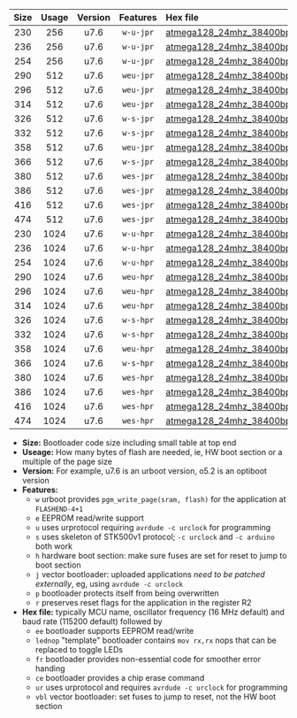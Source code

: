 |Size|Usage|Version|Features|Hex file|
|:-:|:-:|:-:|:-:|:--|
|230|256|u7.6|`w-u-jpr`|[atmega128_24mhz_38400bps_ur_vbl.hex](https://raw.githubusercontent.com/stefanrueger/urboot/main//atmega128_24mhz_38400bps_ur_vbl.hex)|
|236|256|u7.6|`w-u-jpr`|[atmega128_24mhz_38400bps_lednop_ur_vbl.hex](https://raw.githubusercontent.com/stefanrueger/urboot/main//atmega128_24mhz_38400bps_lednop_ur_vbl.hex)|
|254|256|u7.6|`w-u-jpr`|[atmega128_24mhz_38400bps_lednop_fr_ur_vbl.hex](https://raw.githubusercontent.com/stefanrueger/urboot/main//atmega128_24mhz_38400bps_lednop_fr_ur_vbl.hex)|
|290|512|u7.6|`weu-jpr`|[atmega128_24mhz_38400bps_ee_ur_vbl.hex](https://raw.githubusercontent.com/stefanrueger/urboot/main//atmega128_24mhz_38400bps_ee_ur_vbl.hex)|
|296|512|u7.6|`weu-jpr`|[atmega128_24mhz_38400bps_ee_lednop_ur_vbl.hex](https://raw.githubusercontent.com/stefanrueger/urboot/main//atmega128_24mhz_38400bps_ee_lednop_ur_vbl.hex)|
|314|512|u7.6|`weu-jpr`|[atmega128_24mhz_38400bps_ee_lednop_fr_ur_vbl.hex](https://raw.githubusercontent.com/stefanrueger/urboot/main//atmega128_24mhz_38400bps_ee_lednop_fr_ur_vbl.hex)|
|326|512|u7.6|`w-s-jpr`|[atmega128_24mhz_38400bps_vbl.hex](https://raw.githubusercontent.com/stefanrueger/urboot/main//atmega128_24mhz_38400bps_vbl.hex)|
|332|512|u7.6|`w-s-jpr`|[atmega128_24mhz_38400bps_lednop_vbl.hex](https://raw.githubusercontent.com/stefanrueger/urboot/main//atmega128_24mhz_38400bps_lednop_vbl.hex)|
|358|512|u7.6|`weu-jpr`|[atmega128_24mhz_38400bps_ee_lednop_fr_ce_ur_vbl.hex](https://raw.githubusercontent.com/stefanrueger/urboot/main//atmega128_24mhz_38400bps_ee_lednop_fr_ce_ur_vbl.hex)|
|366|512|u7.6|`w-s-jpr`|[atmega128_24mhz_38400bps_lednop_fr_vbl.hex](https://raw.githubusercontent.com/stefanrueger/urboot/main//atmega128_24mhz_38400bps_lednop_fr_vbl.hex)|
|380|512|u7.6|`wes-jpr`|[atmega128_24mhz_38400bps_ee_vbl.hex](https://raw.githubusercontent.com/stefanrueger/urboot/main//atmega128_24mhz_38400bps_ee_vbl.hex)|
|386|512|u7.6|`wes-jpr`|[atmega128_24mhz_38400bps_ee_lednop_vbl.hex](https://raw.githubusercontent.com/stefanrueger/urboot/main//atmega128_24mhz_38400bps_ee_lednop_vbl.hex)|
|416|512|u7.6|`wes-jpr`|[atmega128_24mhz_38400bps_ee_lednop_fr_vbl.hex](https://raw.githubusercontent.com/stefanrueger/urboot/main//atmega128_24mhz_38400bps_ee_lednop_fr_vbl.hex)|
|474|512|u7.6|`wes-jpr`|[atmega128_24mhz_38400bps_ee_lednop_fr_ce_vbl.hex](https://raw.githubusercontent.com/stefanrueger/urboot/main//atmega128_24mhz_38400bps_ee_lednop_fr_ce_vbl.hex)|
|230|1024|u7.6|`w-u-hpr`|[atmega128_24mhz_38400bps_ur.hex](https://raw.githubusercontent.com/stefanrueger/urboot/main//atmega128_24mhz_38400bps_ur.hex)|
|236|1024|u7.6|`w-u-hpr`|[atmega128_24mhz_38400bps_lednop_ur.hex](https://raw.githubusercontent.com/stefanrueger/urboot/main//atmega128_24mhz_38400bps_lednop_ur.hex)|
|254|1024|u7.6|`w-u-hpr`|[atmega128_24mhz_38400bps_lednop_fr_ur.hex](https://raw.githubusercontent.com/stefanrueger/urboot/main//atmega128_24mhz_38400bps_lednop_fr_ur.hex)|
|290|1024|u7.6|`weu-hpr`|[atmega128_24mhz_38400bps_ee_ur.hex](https://raw.githubusercontent.com/stefanrueger/urboot/main//atmega128_24mhz_38400bps_ee_ur.hex)|
|296|1024|u7.6|`weu-hpr`|[atmega128_24mhz_38400bps_ee_lednop_ur.hex](https://raw.githubusercontent.com/stefanrueger/urboot/main//atmega128_24mhz_38400bps_ee_lednop_ur.hex)|
|314|1024|u7.6|`weu-hpr`|[atmega128_24mhz_38400bps_ee_lednop_fr_ur.hex](https://raw.githubusercontent.com/stefanrueger/urboot/main//atmega128_24mhz_38400bps_ee_lednop_fr_ur.hex)|
|326|1024|u7.6|`w-s-hpr`|[atmega128_24mhz_38400bps.hex](https://raw.githubusercontent.com/stefanrueger/urboot/main//atmega128_24mhz_38400bps.hex)|
|332|1024|u7.6|`w-s-hpr`|[atmega128_24mhz_38400bps_lednop.hex](https://raw.githubusercontent.com/stefanrueger/urboot/main//atmega128_24mhz_38400bps_lednop.hex)|
|358|1024|u7.6|`weu-hpr`|[atmega128_24mhz_38400bps_ee_lednop_fr_ce_ur.hex](https://raw.githubusercontent.com/stefanrueger/urboot/main//atmega128_24mhz_38400bps_ee_lednop_fr_ce_ur.hex)|
|366|1024|u7.6|`w-s-hpr`|[atmega128_24mhz_38400bps_lednop_fr.hex](https://raw.githubusercontent.com/stefanrueger/urboot/main//atmega128_24mhz_38400bps_lednop_fr.hex)|
|380|1024|u7.6|`wes-hpr`|[atmega128_24mhz_38400bps_ee.hex](https://raw.githubusercontent.com/stefanrueger/urboot/main//atmega128_24mhz_38400bps_ee.hex)|
|386|1024|u7.6|`wes-hpr`|[atmega128_24mhz_38400bps_ee_lednop.hex](https://raw.githubusercontent.com/stefanrueger/urboot/main//atmega128_24mhz_38400bps_ee_lednop.hex)|
|416|1024|u7.6|`wes-hpr`|[atmega128_24mhz_38400bps_ee_lednop_fr.hex](https://raw.githubusercontent.com/stefanrueger/urboot/main//atmega128_24mhz_38400bps_ee_lednop_fr.hex)|
|474|1024|u7.6|`wes-hpr`|[atmega128_24mhz_38400bps_ee_lednop_fr_ce.hex](https://raw.githubusercontent.com/stefanrueger/urboot/main//atmega128_24mhz_38400bps_ee_lednop_fr_ce.hex)|

- **Size:** Bootloader code size including small table at top end
- **Useage:** How many bytes of flash are needed, ie, HW boot section or a multiple of the page size
- **Version:** For example, u7.6 is an urboot version, o5.2 is an optiboot version
- **Features:**
  + `w` urboot provides `pgm_write_page(sram, flash)` for the application at `FLASHEND-4+1`
  + `e` EEPROM read/write support
  + `u` uses urprotocol requiring `avrdude -c urclock` for programming
  + `s` uses skeleton of STK500v1 protocol; `-c urclock` and `-c arduino` both work
  + `h` hardware boot section: make sure fuses are set for reset to jump to boot section
  + `j` vector bootloader: uploaded applications *need to be patched externally*, eg, using `avrdude -c urclock`
  + `p` bootloader protects itself from being overwritten
  + `r` preserves reset flags for the application in the register R2
- **Hex file:** typically MCU name, oscillator frequency (16 MHz default) and baud rate (115200 default) followed by
  + `ee` bootloader supports EEPROM read/write
  + `lednop` "template" bootloader contains `mov rx,rx` nops that can be replaced to toggle LEDs
  + `fr` bootloader provides non-essential code for smoother error handing
  + `ce` bootloader provides a chip erase command
  + `ur` uses urprotocol and requires `avrdude -c urclock` for programming
  + `vbl` vector bootloader: set fuses to jump to reset, not the HW boot section
